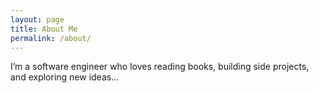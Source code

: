 ```yaml
---
layout: page
title: About Me
permalink: /about/
---
```


I’m a software engineer who loves reading books, building side projects, and exploring new ideas...

